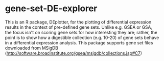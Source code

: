 # gene-set-DE-explorer
This is an R package, DEplotter, for the plotting of differential expression results
 in the context of pre-defined gene sets. 
Unlike e.g. GSEA or GSA, the focus isn't on scoring gene sets for how interesting 
 they are; rather, the point is to show how a digestible collection (e.g. 10-20) of
 gene sets behave in a differential expression analysis. 
This package supports gene set files downloaded from MSigDB (http://software.broadinstitute.org/gsea/msigdb/collections.jsp#C7)

